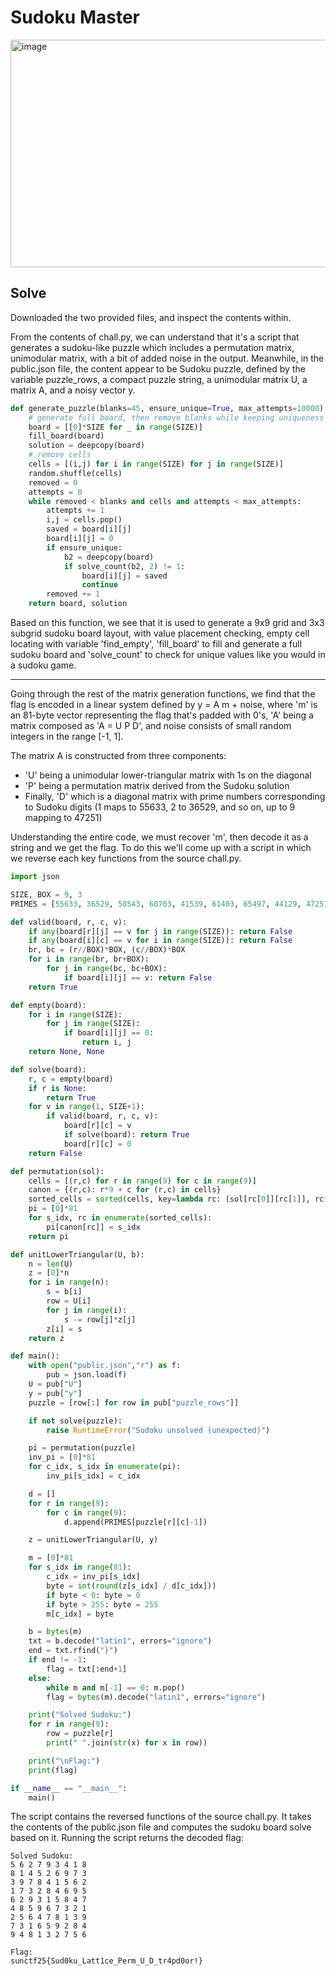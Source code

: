 # Sudoku Master

<img width="598" height="364" alt="image" src="https://github.com/user-attachments/assets/83cd34c0-96f4-4b98-860b-9a92b610610b" />

## Solve
Downloaded the two provided files, and inspect the contents within.

From the contents of chall.py, we can understand that it's a script that generates a sudoku-like puzzle which includes a permutation matrix, unimodular matrix, with a bit of added noise in the output.
Meanwhile, in the public.json file, the content appear to be Sudoku puzzle, defined by the variable puzzle_rows, a compact puzzle string, a unimodular matrix U, a matrix A, 
and a noisy vector y.

```python
def generate_puzzle(blanks=45, ensure_unique=True, max_attempts=10000):
    # generate full board, then remove blanks while keeping uniqueness if desired
    board = [[0]*SIZE for _ in range(SIZE)]
    fill_board(board)
    solution = deepcopy(board)
    # remove cells
    cells = [(i,j) for i in range(SIZE) for j in range(SIZE)]
    random.shuffle(cells)
    removed = 0
    attempts = 0
    while removed < blanks and cells and attempts < max_attempts:
        attempts += 1
        i,j = cells.pop()
        saved = board[i][j]
        board[i][j] = 0
        if ensure_unique:
            b2 = deepcopy(board)
            if solve_count(b2, 2) != 1:
                board[i][j] = saved
                continue
        removed += 1
    return board, solution
```
Based on this function, we see that it is used to generate a 9x9 grid and 3x3 subgrid sudoku board layout, with value placement checking, empty cell locating with variable 'find_empty',
'fill_board' to fill and generate a full sudoku board and 'solve_count' to check for unique values like you would in a sudoku game.

---
Going through the rest of the matrix generation functions, we find that the flag is encoded in a linear system defined by y = A m + noise, where 'm' is an 81-byte vector 
representing the flag that's padded with 0's, 'A' being a matrix composed as 'A = U P D', and noise consists of small random integers in the range [-1, 1]. 

The matrix A is constructed from three components: 
- 'U' being a unimodular lower-triangular matrix with 1s on the diagonal
- 'P' being a permutation matrix derived from the Sudoku solution
- Finally, 'D' which is a diagonal matrix with prime numbers corresponding to Sudoku digits (1 maps to 55633, 2 to 36529, and so on, up to 9 mapping to 47251)

Understanding the entire code, we must recover 'm', then decode it as a string and we get the flag.
To do this we'll come up with a script in which we reverse each key functions from the source chall.py.
```python
import json

SIZE, BOX = 9, 3
PRIMES = [55633, 36529, 50543, 60703, 41539, 61403, 65497, 44129, 47251]  # digit 1..9

def valid(board, r, c, v):
    if any(board[r][j] == v for j in range(SIZE)): return False
    if any(board[i][c] == v for i in range(SIZE)): return False
    br, bc = (r//BOX)*BOX, (c//BOX)*BOX
    for i in range(br, br+BOX):
        for j in range(bc, bc+BOX):
            if board[i][j] == v: return False
    return True

def empty(board):
    for i in range(SIZE):
        for j in range(SIZE):
            if board[i][j] == 0:
                return i, j
    return None, None

def solve(board):
    r, c = empty(board)
    if r is None:
        return True
    for v in range(1, SIZE+1):
        if valid(board, r, c, v):
            board[r][c] = v
            if solve(board): return True
            board[r][c] = 0
    return False

def permutation(sol):
    cells = [(r,c) for r in range(9) for c in range(9)]
    canon = {(r,c): r*9 + c for (r,c) in cells}
    sorted_cells = sorted(cells, key=lambda rc: (sol[rc[0]][rc[1]], rc[0], rc[1]))
    pi = [0]*81
    for s_idx, rc in enumerate(sorted_cells):
        pi[canon[rc]] = s_idx
    return pi 

def unitLowerTriangular(U, b):
    n = len(U)
    z = [0]*n
    for i in range(n):
        s = b[i]
        row = U[i]
        for j in range(i):
            s -= row[j]*z[j]
        z[i] = s
    return z

def main():
    with open("public.json","r") as f:
        pub = json.load(f)
    U = pub["U"]
    y = pub["y"]
    puzzle = [row[:] for row in pub["puzzle_rows"]]

    if not solve(puzzle):
        raise RuntimeError("Sudoku unsolved (unexpected)")

    pi = permutation(puzzle)            
    inv_pi = [0]*81
    for c_idx, s_idx in enumerate(pi):
        inv_pi[s_idx] = c_idx                   

    d = []
    for r in range(9):
        for c in range(9):
            d.append(PRIMES[puzzle[r][c]-1])

    z = unitLowerTriangular(U, y)

    m = [0]*81
    for s_idx in range(81):
        c_idx = inv_pi[s_idx]
        byte = int(round(z[s_idx] / d[c_idx]))
        if byte < 0: byte = 0
        if byte > 255: byte = 255
        m[c_idx] = byte

    b = bytes(m)
    txt = b.decode("latin1", errors="ignore")
    end = txt.rfind("}")
    if end != -1:
        flag = txt[:end+1]
    else:
        while m and m[-1] == 0: m.pop()
        flag = bytes(m).decode("latin1", errors="ignore")

    print("Solved Sudoku:")
    for r in range(9):
        row = puzzle[r]
        print(" ".join(str(x) for x in row))

    print("\nFlag:")
    print(flag)

if __name__ == "__main__":
    main()
```
The script contains the reversed functions of the source chall.py. It takes the contents of the public.json file and computes the sudoku board solve based on it. Running the script
returns the decoded flag:
```
Solved Sudoku:
5 6 2 7 9 3 4 1 8
8 1 4 5 2 6 9 7 3
3 9 7 8 4 1 5 6 2
1 7 3 2 8 4 6 9 5
6 2 9 3 1 5 8 4 7
4 8 5 9 6 7 3 2 1
2 5 6 4 7 8 1 3 9
7 3 1 6 5 9 2 8 4
9 4 8 1 3 2 7 5 6

Flag:
sunctf25{Sud0ku_Latt1ce_Perm_U_D_tr4pd0or!}
```
